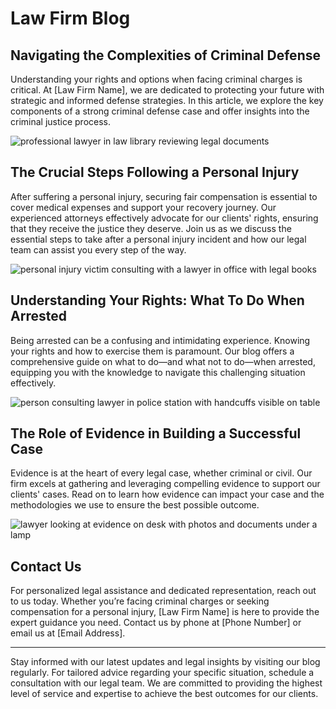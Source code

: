 # Law Firm Blog

## Navigating the Complexities of Criminal Defense

Understanding your rights and options when facing criminal charges is critical. At [Law Firm Name], we are dedicated to protecting your future with strategic and informed defense strategies. In this article, we explore the key components of a strong criminal defense case and offer insights into the criminal justice process.

![professional lawyer in law library reviewing legal documents](/images/blog-image-0-1746661021542.webp)

## The Crucial Steps Following a Personal Injury

After suffering a personal injury, securing fair compensation is essential to cover medical expenses and support your recovery journey. Our experienced attorneys effectively advocate for our clients' rights, ensuring that they receive the justice they deserve. Join us as we discuss the essential steps to take after a personal injury incident and how our legal team can assist you every step of the way.

![personal injury victim consulting with a lawyer in office with legal books](/images/blog-image-1-1746661034953.webp)

## Understanding Your Rights: What To Do When Arrested

Being arrested can be a confusing and intimidating experience. Knowing your rights and how to exercise them is paramount. Our blog offers a comprehensive guide on what to do—and what not to do—when arrested, equipping you with the knowledge to navigate this challenging situation effectively.

![person consulting lawyer in police station with handcuffs visible on table](/images/blog-image-2-1746661047247.webp)

## The Role of Evidence in Building a Successful Case

Evidence is at the heart of every legal case, whether criminal or civil. Our firm excels at gathering and leveraging compelling evidence to support our clients' cases. Read on to learn how evidence can impact your case and the methodologies we use to ensure the best possible outcome.

![lawyer looking at evidence on desk with photos and documents under a lamp](/images/blog-image-3-1746661069847.webp)

## Contact Us

For personalized legal assistance and dedicated representation, reach out to us today. Whether you’re facing criminal charges or seeking compensation for a personal injury, [Law Firm Name] is here to provide the expert guidance you need. Contact us by phone at [Phone Number] or email us at [Email Address].

---

Stay informed with our latest updates and legal insights by visiting our blog regularly. For tailored advice regarding your specific situation, schedule a consultation with our legal team. We are committed to providing the highest level of service and expertise to achieve the best outcomes for our clients.